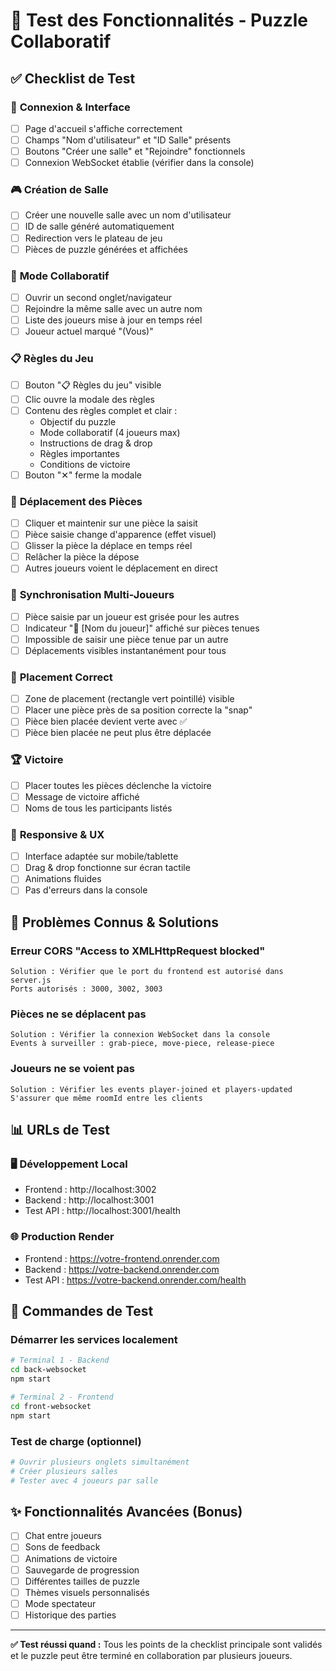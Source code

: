 # 🧪 Test des Fonctionnalités - Puzzle Collaboratif

## ✅ Checklist de Test

### 🔗 **Connexion & Interface**
- [ ] Page d'accueil s'affiche correctement
- [ ] Champs "Nom d'utilisateur" et "ID Salle" présents
- [ ] Boutons "Créer une salle" et "Rejoindre" fonctionnels
- [ ] Connexion WebSocket établie (vérifier dans la console)

### 🎮 **Création de Salle**
- [ ] Créer une nouvelle salle avec un nom d'utilisateur
- [ ] ID de salle généré automatiquement
- [ ] Redirection vers le plateau de jeu
- [ ] Pièces de puzzle générées et affichées

### 👥 **Mode Collaboratif**
- [ ] Ouvrir un second onglet/navigateur
- [ ] Rejoindre la même salle avec un autre nom
- [ ] Liste des joueurs mise à jour en temps réel
- [ ] Joueur actuel marqué "(Vous)"

### 📋 **Règles du Jeu**
- [ ] Bouton "📋 Règles du jeu" visible
- [ ] Clic ouvre la modale des règles
- [ ] Contenu des règles complet et clair :
  - Objectif du puzzle
  - Mode collaboratif (4 joueurs max)
  - Instructions de drag & drop
  - Règles importantes
  - Conditions de victoire
- [ ] Bouton "✕" ferme la modale

### 🧩 **Déplacement des Pièces**
- [ ] Cliquer et maintenir sur une pièce la saisit
- [ ] Pièce saisie change d'apparence (effet visuel)
- [ ] Glisser la pièce la déplace en temps réel
- [ ] Relâcher la pièce la dépose
- [ ] Autres joueurs voient le déplacement en direct

### 🤝 **Synchronisation Multi-Joueurs**
- [ ] Pièce saisie par un joueur est grisée pour les autres
- [ ] Indicateur "🤏 [Nom du joueur]" affiché sur pièces tenues
- [ ] Impossible de saisir une pièce tenue par un autre
- [ ] Déplacements visibles instantanément pour tous

### 🎯 **Placement Correct**
- [ ] Zone de placement (rectangle vert pointillé) visible
- [ ] Placer une pièce près de sa position correcte la "snap"
- [ ] Pièce bien placée devient verte avec ✅
- [ ] Pièce bien placée ne peut plus être déplacée

### 🏆 **Victoire**
- [ ] Placer toutes les pièces déclenche la victoire
- [ ] Message de victoire affiché
- [ ] Noms de tous les participants listés

### 📱 **Responsive & UX**
- [ ] Interface adaptée sur mobile/tablette
- [ ] Drag & drop fonctionne sur écran tactile
- [ ] Animations fluides
- [ ] Pas d'erreurs dans la console

## 🐛 **Problèmes Connus & Solutions**

### Erreur CORS "Access to XMLHttpRequest blocked"
```
Solution : Vérifier que le port du frontend est autorisé dans server.js
Ports autorisés : 3000, 3002, 3003
```

### Pièces ne se déplacent pas
```
Solution : Vérifier la connexion WebSocket dans la console
Events à surveiller : grab-piece, move-piece, release-piece
```

### Joueurs ne se voient pas
```
Solution : Vérifier les events player-joined et players-updated
S'assurer que même roomId entre les clients
```

## 📊 **URLs de Test**

### 🖥️ **Développement Local**
- Frontend : http://localhost:3002
- Backend : http://localhost:3001
- Test API : http://localhost:3001/health

### 🌐 **Production Render**
- Frontend : https://votre-frontend.onrender.com
- Backend : https://votre-backend.onrender.com
- Test API : https://votre-backend.onrender.com/health

## 🔧 **Commandes de Test**

### Démarrer les services localement
```bash
# Terminal 1 - Backend
cd back-websocket
npm start

# Terminal 2 - Frontend  
cd front-websocket
npm start
```

### Test de charge (optionnel)
```bash
# Ouvrir plusieurs onglets simultanément
# Créer plusieurs salles
# Tester avec 4 joueurs par salle
```

## ✨ **Fonctionnalités Avancées (Bonus)**

- [ ] Chat entre joueurs
- [ ] Sons de feedback 
- [ ] Animations de victoire
- [ ] Sauvegarde de progression
- [ ] Différentes tailles de puzzle
- [ ] Thèmes visuels personnalisés
- [ ] Mode spectateur
- [ ] Historique des parties

---

**✅ Test réussi quand :** Tous les points de la checklist principale sont validés et le puzzle peut être terminé en collaboration par plusieurs joueurs.
